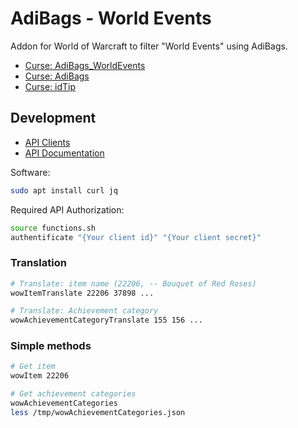 # AdiBags - World Events

Addon for World of Warcraft to filter "World Events" using AdiBags.

* [Curse: AdiBags_WorldEvents](https://www.curseforge.com/wow/addons/adibags-world-events)
* [Curse: AdiBags](https://www.curseforge.com/wow/addons/adibags)
* [Curse: idTip](https://www.curseforge.com/wow/addons/idTip)

## Development

* [API Clients](https://develop.battle.net/access/clients)
* [API Documentation](https://develop.battle.net/documentation/world-of-warcraft/game-data-apis)

Software:

```bash
sudo apt install curl jq
```

Required API Authorization:

```bash
source functions.sh
authentificate "{Your client id}" "{Your client secret}"
```

### Translation

```bash
# Translate: item name (22206, -- Bouquet of Red Roses)
wowItemTranslate 22206 37898 ...

# Translate: Achievement category
wowAchievementCategoryTranslate 155 156 ...
```

### Simple methods

```bash
# Get item
wowItem 22206

# Get achievement categories
wowAchievementCategories
less /tmp/wowAchievementCategories.json
```
